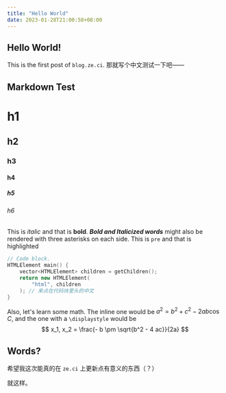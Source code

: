 ```yaml
---
title: "Hello World"
date: 2023-01-28T21:00:58+08:00
---
```


## Hello World!
This is the first post of `blog.ze.ci`. 那就写个中文测试一下吧——

## Markdown Test
# h1
## h2
### h3
#### h4
##### h5
###### h6
This is *italic* and that is **bold**. ***Bold and Italicized words*** might also be rendered with three asterisks on each side. This is `pre` and that is highlighted
```cpp
// Code block.
HTMLElement main() {
    vector<HTMLElement> children = getChildren();
    return new HTMLElement(
        "html", children
    ); // 来点在代码块里头的中文
}
```

Also, let's learn some math. The inline one would be $a^2 = b^2 + c^2 - 2 ab \cos C$, and the one with a `\displaystyle` would be
$$
x_1, x_2 = \frac{- b \pm \sqrt{b^2 - 4 ac}}{2a}
$$

## Words?
希望我这次能真的在 `ze.ci` 上更新点有意义的东西（？）

就这样。